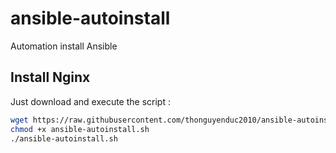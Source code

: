 # ansible-autoinstall
Automation install Ansible
## Install Nginx

Just download and execute the script :

```sh
wget https://raw.githubusercontent.com/thonguyenduc2010/ansible-autoinstall/master/ansible-autoinstall.sh
chmod +x ansible-autoinstall.sh
./ansible-autoinstall.sh
```
